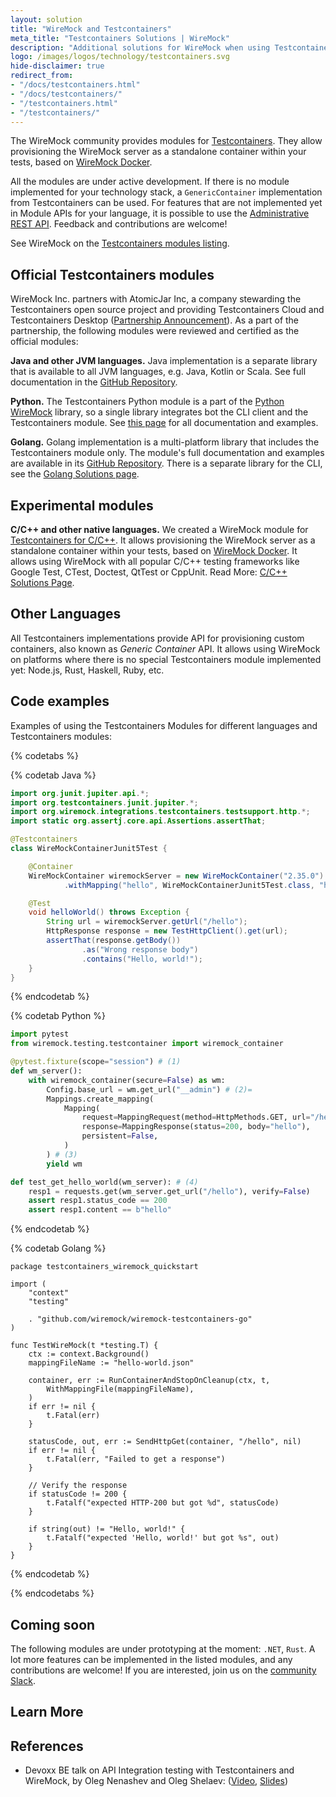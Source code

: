 ```yaml
---
layout: solution
title: "WireMock and Testcontainers"
meta_title: "Testcontainers Solutions | WireMock"
description: "Additional solutions for WireMock when using Testcontainers"
logo: /images/logos/technology/testcontainers.svg
hide-disclaimer: true
redirect_from:
- "/docs/testcontainers.html"
- "/docs/testcontainers/"
- "/testcontainers.html"
- "/testcontainers/"
---
```


The WireMock community provides modules for [Testcontainers](https://testcontainers.com/).
They allow provisioning the WireMock server as a standalone container within your tests,
based on [WireMock Docker](https://github.com/wiremock/wiremock-docker).

All the modules are under active development.
If there is no module implemented for your technology stack,
a `GenericContainer` implementation from Testcontainers can be used.
For features that are not implemented yet in Module APIs for your language,
it is possible to use the [Administrative REST API](../../standalone/administration).
Feedback and contributions are welcome!

See WireMock on the [Testcontainers modules listing](https://testcontainers.com/modules/wiremock/).

## Official Testcontainers modules

WireMock Inc. partners with AtomicJar Inc,
a company stewarding the Testcontainers open source project
and providing Testcontainers Cloud and Testcontainers Desktop
([Partnership Announcement](https://www.wiremock.io/post/atomicjar-partnership-on-testcontainers)).
As a part of the partnership,
the following modules were reviewed and certified
as the official modules:

**Java and other JVM languages.**
Java implementation is a separate library that is available to all
JVM languages, e.g. Java, Kotlin or Scala.
See full documentation in the [GitHub Repository](https://github.com/wiremock/wiremock-testcontainers-java).

**Python.**
The Testcontainers Python module is a part of the
[Python WireMock](https://github.com/wiremock/python-wiremock) library,
so a single library integrates bot the CLI client and the Testcontainers module.
See [this page](https://wiremock.readthedocs.io/en/latest/testcontainers/)
for all documentation and examples.

**Golang.**
Golang implementation is a multi-platform library that includes the Testcontainers module only.
The module's full documentation and examples are available in its
[GitHub Repository](https://github.com/wiremock/wiremock-testcontainers-go).
There is a separate library for the CLI, see the [Golang Solutions page](../golang).

## Experimental modules

**C/C++ and other native languages.**
We created a WireMock module for
[Testcontainers for C/C++](https://github.com/oleg-nenashev/testcontainers-c).
It allows provisioning the WireMock server as a standalone container within your tests, based on [WireMock Docker](/docker).
It allows using WireMock with all popular C/C++ testing frameworks
like Google Test, CTest, Doctest, QtTest or CppUnit.
Read More: [C/C++ Solutions Page](../c_cpp).

## Other Languages

All Testcontainers implementations provide
API for provisioning custom containers,
also known as _Generic Container_ API.
It allows using WireMock on platforms where
there is no special Testcontainers module implemented yet:
Node.js, Rust, Haskell, Ruby, etc.

## Code examples

Examples of using the Testcontainers Modules for different languages and Testcontainers modules:

{% codetabs %}

{% codetab Java %}

```java
import org.junit.jupiter.api.*;
import org.testcontainers.junit.jupiter.*;
import org.wiremock.integrations.testcontainers.testsupport.http.*;
import static org.assertj.core.api.Assertions.assertThat;

@Testcontainers
class WireMockContainerJunit5Test {

    @Container
    WireMockContainer wiremockServer = new WireMockContainer("2.35.0")
            .withMapping("hello", WireMockContainerJunit5Test.class, "hello-world.json");

    @Test
    void helloWorld() throws Exception {
        String url = wiremockServer.getUrl("/hello");
        HttpResponse response = new TestHttpClient().get(url);
        assertThat(response.getBody())
                .as("Wrong response body")
                .contains("Hello, world!");
    }
}
```

{% endcodetab %}

{% codetab Python %}

```python
import pytest
from wiremock.testing.testcontainer import wiremock_container

@pytest.fixture(scope="session") # (1)
def wm_server():
    with wiremock_container(secure=False) as wm:
        Config.base_url = wm.get_url("__admin") # (2)=
        Mappings.create_mapping(
            Mapping(
                request=MappingRequest(method=HttpMethods.GET, url="/hello"),
                response=MappingResponse(status=200, body="hello"),
                persistent=False,
            )
        ) # (3)
        yield wm

def test_get_hello_world(wm_server): # (4)
    resp1 = requests.get(wm_server.get_url("/hello"), verify=False)
    assert resp1.status_code == 200
    assert resp1.content == b"hello"
```

{% endcodetab %}

{% codetab Golang %}

```golang
package testcontainers_wiremock_quickstart

import (
	"context"
	"testing"

	. "github.com/wiremock/wiremock-testcontainers-go"
)

func TestWireMock(t *testing.T) {
	ctx := context.Background()
	mappingFileName := "hello-world.json"

	container, err := RunContainerAndStopOnCleanup(ctx, t,
		WithMappingFile(mappingFileName),
	)
	if err != nil {
		t.Fatal(err)
	}

	statusCode, out, err := SendHttpGet(container, "/hello", nil)
	if err != nil {
		t.Fatal(err, "Failed to get a response")
	}

	// Verify the response
	if statusCode != 200 {
		t.Fatalf("expected HTTP-200 but got %d", statusCode)
	}

	if string(out) != "Hello, world!" {
		t.Fatalf("expected 'Hello, world!' but got %s", out)
	}
}
```

{% endcodetab %}

{% endcodetabs %}

## Coming soon

The following modules are under prototyping at the moment: `.NET`, `Rust`.
A lot more features can be implemented in the listed modules,
and any contributions are welcome!
If you are interested, join us on the [community Slack](http://slack.wiremock.org/).

## Learn More

## References

- Devoxx BE talk on API Integration testing with Testcontainers and WireMock,
by Oleg Nenashev and Oleg Shelaev:
([Video](https://www.youtube.com/watch?v=eFILbyaMI2A),
[Slides](https://docs.google.com/presentation/d/e/2PACX-1vQSgTTCg-LkmrL-5UuAE63zxuWP0kADBetXXBqMVO-oEQWfP6zGu16eFSdKxvEbchDnaCwKZ2a7134F/pub?start=false&loop=false&delayms=3000))
